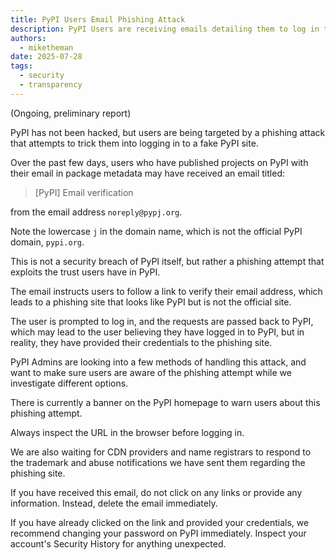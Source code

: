 ```yaml
---
title: PyPI Users Email Phishing Attack
description: PyPI Users are receiving emails detailing them to log in to a fake PyPI site.
authors:
  - miketheman
date: 2025-07-28
tags:
  - security
  - transparency
---
```

(Ongoing, preliminary report)

PyPI has not been hacked, but users are being targeted by a phishing attack
that attempts to trick them into logging in to a fake PyPI site.

Over the past few days, users who have published projects on PyPI
with their email in package metadata may have received an email titled:

> [PyPI] Email verification

from the email address `noreply@pypj.org`.

Note the lowercase `j` in the domain name,
which is not the official PyPI domain, `pypi.org`.

This is not a security breach of PyPI itself,
but rather a phishing attempt that exploits the trust users have in PyPI.

<!-- more -->

The email instructs users to follow a link to verify their email address,
which leads to a phishing site that looks like PyPI but is not the official site.

The user is prompted to log in, and the requests are passed back to PyPI, which may lead to the user
believing they have logged in to PyPI, but in reality, they have provided their credentials
to the phishing site.

PyPI Admins are looking into a few methods of handling this attack,
and want to make sure users are aware of the phishing attempt
while we investigate different options.

There is currently a banner on the PyPI homepage
to warn users about this phishing attempt.

Always inspect the URL in the browser before logging in.

We are also waiting for CDN providers and name registrars
to respond to the trademark and abuse notifications
we have sent them regarding the phishing site.

If you have received this email, do not click on any links or provide any information.
Instead, delete the email immediately.

If you have already clicked on the link and provided your credentials,
we recommend changing your password on PyPI immediately.
Inspect your account's Security History for anything unexpected.
